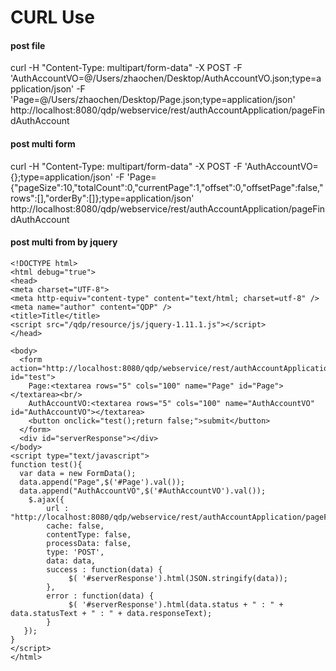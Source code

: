 CURL Use
====

#### post file

curl -H "Content-Type: multipart/form-data" -X POST -F 'AuthAccountVO=@/Users/zhaochen/Desktop/AuthAccountVO.json;type=application/json' -F 'Page=@/Users/zhaochen/Desktop/Page.json;type=application/json' http://localhost:8080/qdp/webservice/rest/authAccountApplication/pageFindAuthAccount

#### post multi form

curl -H "Content-Type: multipart/form-data" -X POST -F 'AuthAccountVO={};type=application/json' -F 'Page={"pageSize":10,"totalCount":0,"currentPage":1,"offset":0,"offsetPage":false,"rows":[],"orderBy":[]};type=application/json' http://localhost:8080/qdp/webservice/rest/authAccountApplication/pageFindAuthAccount

#### post multi from by jquery

    <!DOCTYPE html>
    <html debug="true">
    <head>
    <meta charset="UTF-8">
    <meta http-equiv="content-type" content="text/html; charset=utf-8" />
    <meta name="author" content="QDP" />
    <title>Title</title>
    <script src="/qdp/resource/js/jquery-1.11.1.js"></script>
    </head>

    <body>
      <form action="http://localhost:8080/qdp/webservice/rest/authAccountApplication/pageFindAuthAccount" id="test">
        Page:<textarea rows="5" cols="100" name="Page" id="Page"></textarea><br/>
        AuthAccountVO:<textarea rows="5" cols="100" name="AuthAccountVO" id="AuthAccountVO"></textarea>
        <button onclick="test();return false;">submit</button>
      </form>
      <div id="serverResponse"></div>
    </body>
    <script type="text/javascript">
    function test(){
      var data = new FormData();
      data.append("Page",$('#Page').val());
      data.append("AuthAccountVO",$('#AuthAccountVO').val());
        $.ajax({  
            url : "http://localhost:8080/qdp/webservice/rest/authAccountApplication/pageFindAuthAccount",  
            cache: false,
            contentType: false,
            processData: false,
            type: 'POST',
            data: data,
            success : function(data) {  
                 $( '#serverResponse').html(JSON.stringify(data));  
            },  
            error : function(data) {  
                 $( '#serverResponse').html(data.status + " : " + data.statusText + " : " + data.responseText);  
            }  
       });  
    }
    </script>
    </html>
